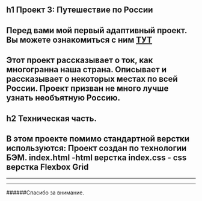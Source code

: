 h1 Проект 3: Путешествие по России
---
Перед вами мой первый адаптивный проект. Вы можете ознакомиться с ним [**ТУТ**](https://vk.com/away.php?to=https%3A%2F%2Fbeerbear0.github.io%2Frussian-travel%2Findex.html&cc_key=)
---
Этот проект рассказывает о ток, как многогранна наша страна. Описывает и рассказывает о некоторых местах по всей России. Проект призван не много лучше узнать необъятную Россию.
---
h2 Техническая часть. 
----
В этом проекте помимо стандартной верстки используются:
Проект создан по технологии БЭМ.
index.html -html верстка 
index.css - css верстка
Flexbox
Grid
---
---
---
######Спасибо за внимание.